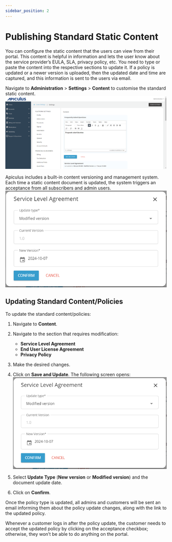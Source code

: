 ```yaml
---
sidebar_position: 2
---
```

# Publishing Standard Static Content

You can configure the static content that the users can view from their portal. This content is helpful in information and lets the user know about the service provider’s EULA, SLA, privacy policy, etc. You need to type or paste the content into the respective sections to update it. If a policy is updated or a newer version is uploaded, then the updated date and time are captured, and this information is sent to the users via email.

Navigate to **Administration** > **Settings** > **Content** to customise the standard static content.
![Publishing](img/Publishing1.png)

Apiculus includes a built-in content versioning and management system. Each time a static content document is updated, the system triggers an acceptance from all subscribers and admin users.
![Publishing](img/Publishing2.png)

## Updating Standard Content/Policies

To update the standard content/policies:

1. Navigate to **Content**.
2. Navigate to the section that requires modification:
	- **Service Level Agreement** 
	- **End User License Agreement**
	- **Privacy Policy**  
1. Make the desired changes.
2. Click on **Save and Update**. The following screen opens:
   ![Publishing](img/Publishing2.png)

4. Select **Update Type** (**New version** or **Modified version**) and the document update date.
5. Click on **Confirm**. 

Once the policy type is updated, all admins and customers will be sent an email informing them about the policy update changes, along with the link to the updated policy.

Whenever a customer logs in after the policy update, the customer needs to accept the updated policy by clicking on the acceptance checkbox; otherwise, they won’t be able to do anything on the portal.